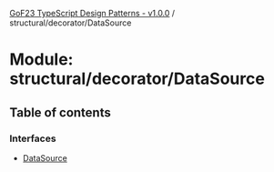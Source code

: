 [GoF23 TypeScript Design Patterns - v1.0.0](../README.md) / structural/decorator/DataSource

# Module: structural/decorator/DataSource

## Table of contents

### Interfaces

- [DataSource](../interfaces/structural_decorator_DataSource.DataSource.md)
